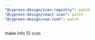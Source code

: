 ```yaml
---
"@cypress-design/icon-registry": patch
"@cypress-design/react-icon": patch
"@cypress-design/vue-icon": patch
---
```


make info 12 icon
